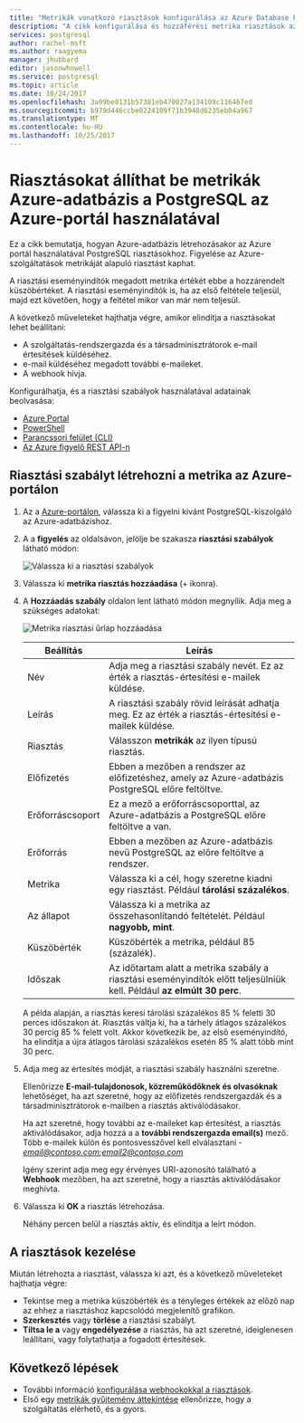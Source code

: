 ```yaml
---
title: "Metrikák vonatkozó riasztások konfigurálása az Azure Database PostgreSQL az Azure portálon |} Microsoft Docs"
description: "A cikk konfigurálása és hozzáférési metrika riasztások az Azure Database PostgreSQL az Azure-portálról."
services: postgresql
author: rachel-msft
ms.author: raagyema
manager: jhubbard
editor: jasonwhowell
ms.service: postgresql
ms.topic: article
ms.date: 10/24/2017
ms.openlocfilehash: 3a09be8131b57381eb470027a134109c116467ed
ms.sourcegitcommit: b979d446ccbe0224109f71b3948d6235eb04a967
ms.translationtype: MT
ms.contentlocale: hu-HU
ms.lasthandoff: 10/25/2017
---
```

# <a name="use-the-azure-portal-to-set-up-alerts-on-metrics-for-azure-database-for-postgresql"></a>Riasztásokat állíthat be metrikák Azure-adatbázis a PostgreSQL az Azure-portál használatával 

Ez a cikk bemutatja, hogyan Azure-adatbázis létrehozásakor az Azure portál használatával PostgreSQL riasztásokhoz. Figyelése az Azure-szolgáltatások metrikáját alapuló riasztást kaphat.

A riasztási eseményindítók megadott metrika értékét ebbe a hozzárendelt küszöbértéket. A riasztási eseményindítók is, ha az első feltétele teljesül, majd ezt követően, hogy a feltétel mikor van már nem teljesül. 

A következő műveleteket hajthatja végre, amikor elindítja a riasztásokat lehet beállítani:
* A szolgáltatás-rendszergazda és a társadminisztrátorok e-mail értesítések küldéséhez.
* e-mail küldéséhez megadott további e-maileket.
* A webhook hívja.

Konfigurálhatja, és a riasztási szabályok használatával adatainak beolvasása:
* [Azure Portal](../monitoring-and-diagnostics/insights-alerts-portal.md)
* [PowerShell](../monitoring-and-diagnostics/insights-alerts-powershell.md)
* [Parancssori felület (CLI)](../monitoring-and-diagnostics/insights-alerts-command-line-interface.md)
* [Az Azure figyelő REST API-n](https://msdn.microsoft.com/library/azure/dn931945.aspx)

## <a name="create-an-alert-rule-on-a-metric-from-the-azure-portal"></a>Riasztási szabályt létrehozni a metrika az Azure-portálon
1. Az a [Azure-portálon](https://portal.azure.com/), válassza ki a figyelni kívánt PostgreSQL-kiszolgáló az Azure-adatbázishoz.

2. A a **figyelés** az oldalsávon, jelölje be szakasza **riasztási szabályok** látható módon:

   ![Válassza ki a riasztási szabályok](./media/howto-alert-on-metric/1-alert-rules.png)

3. Válassza ki **metrika riasztás hozzáadása** (+ ikonra). 

4. A **Hozzáadás szabály** oldalon lent látható módon megnyílik.  Adja meg a szükséges adatokat:

   ![Metrika riasztási űrlap hozzáadása](./media/howto-alert-on-metric/2-add-rule-form.png)

   | Beállítás | Leírás  |
   |---------|---------|
   | Név | Adja meg a riasztási szabály nevét. Ez az érték a riasztás-értesítési e-mailek küldése. |
   | Leírás | A riasztási szabály rövid leírását adhatja meg. Ez az érték a riasztás-értesítési e-mailek küldése. |
   | Riasztás | Válasszon **metrikák** az ilyen típusú riasztás. |
   | Előfizetés | Ebben a mezőben a rendszer az előfizetéshez, amely az Azure-adatbázis PostgreSQL előre feltöltve. |
   | Erőforráscsoport | Ez a mező a erőforráscsoporttal, az Azure-adatbázis a PostgreSQL előre feltöltve a van. |
   | Erőforrás | Ebben a mezőben az Azure-adatbázis nevű PostgreSQL az előre feltöltve a rendszer. |
   | Metrika | Válassza ki a cél, hogy szeretne kiadni egy riasztást. Például **tárolási százalékos**. |
   | Az állapot | Válassza ki a metrika az összehasonlítandó feltételét. Például **nagyobb, mint**. |
   | Küszöbérték | Küszöbérték a metrika, például 85 (százalék). |
   | Időszak | Az időtartam alatt a metrika szabály a riasztási eseményindítók előtt teljesülniük kell. Például **az elmúlt 30 perc**. |

   A példa alapján, a riasztás keresi tárolási százalékos 85 % feletti 30 perces időszakon át. Riasztás váltja ki, ha a tárhely átlagos százalékos 30 percig 85 % felett volt. Akkor következik be, az első eseményindító, ha elindítja a újra átlagos tárolási százalékos esetén 85 % alatt több mint 30 perc.

5. Adja meg az értesítés módját, a riasztási szabály használni szeretne. 

   Ellenőrizze **E-mail-tulajdonosok, közreműködőknek és olvasóknak** lehetőséget, ha azt szeretné, hogy az előfizetés rendszergazdák és a társadminisztrátorok e-mailben a riasztás aktiválódásakor.

   Ha azt szeretné, hogy további az e-maileket kap értesítést, a riasztás aktiválódásakor, adja hozzá a a **további rendszergazda email(s)** mező. Több e-mailek külön és pontosvesszővel kell elválasztani -  *email@contoso.com;email2@contoso.com*

   Igény szerint adja meg egy érvényes URI-azonosító található a **Webhook** mezőben, ha azt szeretné, hogy a riasztás aktiválódásakor meghívta.

6. Válassza ki **OK** a riasztás létrehozása.

   Néhány percen belül a riasztás aktív, és elindítja a leírt módon.

## <a name="manage-your-alerts"></a>A riasztások kezelése
Miután létrehozta a riasztást, válassza ki azt, és a következő műveleteket hajthatja végre:

* Tekintse meg a metrika küszöbérték és a tényleges értékek az előző nap az ehhez a riasztáshoz kapcsolódó megjelenítő grafikon.
* **Szerkesztés** vagy **törlése** a riasztási szabályt.
* **Tiltsa le a** vagy **engedélyezése** a riasztás, ha azt szeretné, ideiglenesen leállítani, vagy folytathatja a fogadott értesítések.

## <a name="next-steps"></a>Következő lépések
* További információ [konfigurálása webhookokkal a riasztások](../monitoring-and-diagnostics/insights-webhooks-alerts.md).
* Első egy [metrikák gyűjtemény áttekintése](../monitoring-and-diagnostics/insights-how-to-customize-monitoring.md) ellenőrizze, hogy a szolgáltatás elérhető, és a gyors.
